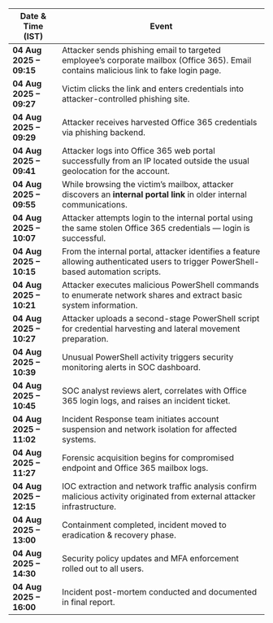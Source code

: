 | Date & Time (IST)       | Event                                                                                                                                  |
| ----------------------- | -------------------------------------------------------------------------------------------------------------------------------------- |
| **04 Aug 2025 – 09:15** | Attacker sends phishing email to targeted employee’s corporate mailbox (Office 365). Email contains malicious link to fake login page. |
| **04 Aug 2025 – 09:27** | Victim clicks the link and enters credentials into attacker-controlled phishing site.                                                  |
| **04 Aug 2025 – 09:29** | Attacker receives harvested Office 365 credentials via phishing backend.                                                               |
| **04 Aug 2025 – 09:41** | Attacker logs into Office 365 web portal successfully from an IP located outside the usual geolocation for the account.                |
| **04 Aug 2025 – 09:55** | While browsing the victim’s mailbox, attacker discovers an **internal portal link** in older internal communications.                  |
| **04 Aug 2025 – 10:07** | Attacker attempts login to the internal portal using the same stolen Office 365 credentials — login is successful.                     |
| **04 Aug 2025 – 10:15** | From the internal portal, attacker identifies a feature allowing authenticated users to trigger PowerShell-based automation scripts.   |
| **04 Aug 2025 – 10:21** | Attacker executes malicious PowerShell commands to enumerate network shares and extract basic system information.                      |
| **04 Aug 2025 – 10:27** | Attacker uploads a second-stage PowerShell script for credential harvesting and lateral movement preparation.                          |
| **04 Aug 2025 – 10:39** | Unusual PowerShell activity triggers security monitoring alerts in SOC dashboard.                                                      |
| **04 Aug 2025 – 10:45** | SOC analyst reviews alert, correlates with Office 365 login logs, and raises an incident ticket.                                       |
| **04 Aug 2025 – 11:02** | Incident Response team initiates account suspension and network isolation for affected systems.                                        |
| **04 Aug 2025 – 11:27** | Forensic acquisition begins for compromised endpoint and Office 365 mailbox logs.                                                      |
| **04 Aug 2025 – 12:15** | IOC extraction and network traffic analysis confirm malicious activity originated from external attacker infrastructure.               |
| **04 Aug 2025 – 13:00** | Containment completed, incident moved to eradication & recovery phase.                                                                 |
| **04 Aug 2025 – 14:30** | Security policy updates and MFA enforcement rolled out to all users.                                                                   |
| **04 Aug 2025 – 16:00** | Incident post-mortem conducted and documented in final report.                                                                         |
